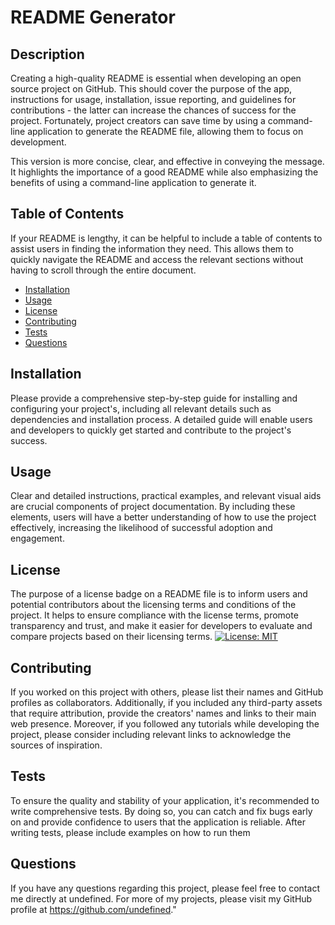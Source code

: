 # README Generator

  ## Description
  Creating a high-quality README is essential when developing an open source project on GitHub. This should cover the purpose of the app, instructions for usage, installation, issue reporting, and guidelines for contributions - the latter can increase the chances of success for the project. Fortunately, project creators can save time by using a command-line application to generate the README file, allowing them to focus on development.
  
  This version is more concise, clear, and effective in conveying the message. It highlights the importance of a good README while also emphasizing the benefits of using a command-line application to generate it.

  ## Table of Contents
  If your README is lengthy, it can be helpful to include a table of contents to assist users in finding the information they need. This allows them to quickly navigate the README and access the relevant sections without having to scroll through the entire document.

  * [Installation](#installation)
  * [Usage](#usage)
  * [License](#license)
  * [Contributing](#contributing)
  * [Tests](#tests)
  * [Questions](#questions)

  ## Installation
  Please provide a comprehensive step-by-step guide for installing and configuring your project's, including all relevant details such as dependencies and installation process. A detailed guide will enable users and developers to quickly get started and contribute to the project's success.

  ## Usage
  Clear and detailed instructions, practical examples, and relevant visual aids are crucial components of project documentation. By including these elements, users will have a better understanding of how to use the project effectively, increasing the likelihood of successful adoption and engagement.

  ## License
  The purpose of a license badge on a README file is to inform users and potential contributors about the licensing terms and conditions of the project. It helps to ensure compliance with the license terms, promote transparency and trust, and make it easier for developers to evaluate and compare projects based on their licensing terms.
  [![License: MIT](https://img.shields.io/badge/License-MIT-yellow.svg)](https://opensource.org/licenses/MIT)
  
  ## Contributing
  If you worked on this project with others, please list their names and GitHub profiles as collaborators. Additionally, if you included any third-party assets that require attribution, provide the creators' names and links to their main web presence. Moreover, if you followed any tutorials while developing the project, please consider including relevant links to acknowledge the sources of inspiration.

  ## Tests
  To ensure the quality and stability of your application, it's recommended to write comprehensive tests. By doing so, you can catch and fix bugs early on and provide confidence to users that the application is reliable. After writing tests, please include examples on how to run them

  ## Questions
  If you have any questions regarding this project, please feel free to contact me directly at undefined. 
  For more of my projects, please visit my GitHub profile at https://github.com/undefined."
